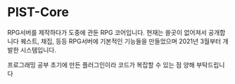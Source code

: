 # PIST-Core

RPG서버를 제작하다가 도중에 관둔 RPG 코어입니다. 현재는 쓸곳이 없어져서 공개합니다
퀘스트, 채집, 등등 RPG서버에 기본적인 기능들을 만들었으며
2021년 3월부터 개발한 시스템입니다.

프로그래밍 공부 초기에 만든 플러그인이라 코드가 복잡할 수 있는 점 양해 부탁드립니다
